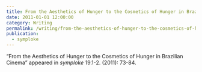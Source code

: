 ```yaml
---
title: From the Aesthetics of Hunger to the Cosmetics of Hunger in Brazilian Cinema
date: 2011-01-01 12:00:00
category: Writing
permalink: /writing/from-the-aesthetics-of-hunger-to-the-cosmetics-of-hunger-in-brazilian-cinema/
publication:
  - symploke
---
```

“From the Aesthetics of Hunger to the Cosmetics of Hunger in Brazilian Cinema” appeared in <em>symploke</em> 19.1-2. (2011): 73-84.
